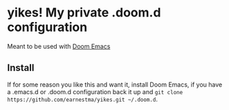 # yikes! My private .doom.d configuration

Meant to be used with [Doom Emacs](https://github.com/hlissner/doom-emacs)

## Install

If for some reason you like this and want it, install Doom Emacs, if you have a .emacs.d or .doom.d configuration back it up and `git clone https://github.com/earnestma/yikes.git ~/.doom.d`.

